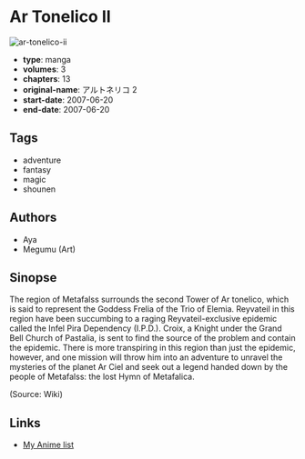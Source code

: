 # Ar Tonelico II

![ar-tonelico-ii](https://cdn.myanimelist.net/images/manga/1/17786.jpg)

-   **type**: manga
-   **volumes**: 3
-   **chapters**: 13
-   **original-name**: アルトネリコ 2
-   **start-date**: 2007-06-20
-   **end-date**: 2007-06-20

## Tags

-   adventure
-   fantasy
-   magic
-   shounen

## Authors

-   Aya
-   Megumu (Art)

## Sinopse

The region of Metafalss surrounds the second Tower of Ar tonelico, which is said to represent the Goddess Frelia of the Trio of Elemia. Reyvateil in this region have been succumbing to a raging Reyvateil-exclusive epidemic called the Infel Pira Dependency (I.P.D.). Croix, a Knight under the Grand Bell Church of Pastalia, is sent to find the source of the problem and contain the epidemic. There is more transpiring in this region than just the epidemic, however, and one mission will throw him into an adventure to unravel the mysteries of the planet Ar Ciel and seek out a legend handed down by the people of Metafalss: the lost Hymn of Metafalica.

(Source: Wiki)

## Links

-   [My Anime list](https://myanimelist.net/manga/12797/Ar_Tonelico_II)
